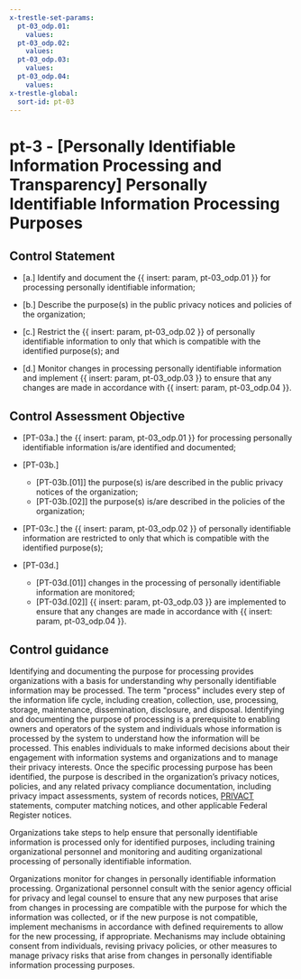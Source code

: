 ```yaml
---
x-trestle-set-params:
  pt-03_odp.01:
    values:
  pt-03_odp.02:
    values:
  pt-03_odp.03:
    values:
  pt-03_odp.04:
    values:
x-trestle-global:
  sort-id: pt-03
---
```


# pt-3 - \[Personally Identifiable Information Processing and Transparency\] Personally Identifiable Information Processing Purposes

## Control Statement

- \[a.\] Identify and document the {{ insert: param, pt-03_odp.01 }} for processing personally identifiable information;

- \[b.\] Describe the purpose(s) in the public privacy notices and policies of the organization;

- \[c.\] Restrict the {{ insert: param, pt-03_odp.02 }} of personally identifiable information to only that which is compatible with the identified purpose(s); and

- \[d.\] Monitor changes in processing personally identifiable information and implement {{ insert: param, pt-03_odp.03 }} to ensure that any changes are made in accordance with {{ insert: param, pt-03_odp.04 }}.

## Control Assessment Objective

- \[PT-03a.\] the {{ insert: param, pt-03_odp.01 }} for processing personally identifiable information is/are identified and documented;

- \[PT-03b.\]

  - \[PT-03b.[01]\] the purpose(s) is/are described in the public privacy notices of the organization;
  - \[PT-03b.[02]\] the purpose(s) is/are described in the policies of the organization;

- \[PT-03c.\] the {{ insert: param, pt-03_odp.02 }} of personally identifiable information are restricted to only that which is compatible with the identified purpose(s);

- \[PT-03d.\]

  - \[PT-03d.[01]\] changes in the processing of personally identifiable information are monitored;
  - \[PT-03d.[02]\]  {{ insert: param, pt-03_odp.03 }} are implemented to ensure that any changes are made in accordance with {{ insert: param, pt-03_odp.04 }}.

## Control guidance

Identifying and documenting the purpose for processing provides organizations with a basis for understanding why personally identifiable information may be processed. The term "process" includes every step of the information life cycle, including creation, collection, use, processing, storage, maintenance, dissemination, disclosure, and disposal. Identifying and documenting the purpose of processing is a prerequisite to enabling owners and operators of the system and individuals whose information is processed by the system to understand how the information will be processed. This enables individuals to make informed decisions about their engagement with information systems and organizations and to manage their privacy interests. Once the specific processing purpose has been identified, the purpose is described in the organization’s privacy notices, policies, and any related privacy compliance documentation, including privacy impact assessments, system of records notices, [PRIVACT](#18e71fec-c6fd-475a-925a-5d8495cf8455) statements, computer matching notices, and other applicable Federal Register notices.

Organizations take steps to help ensure that personally identifiable information is processed only for identified purposes, including training organizational personnel and monitoring and auditing organizational processing of personally identifiable information.

Organizations monitor for changes in personally identifiable information processing. Organizational personnel consult with the senior agency official for privacy and legal counsel to ensure that any new purposes that arise from changes in processing are compatible with the purpose for which the information was collected, or if the new purpose is not compatible, implement mechanisms in accordance with defined requirements to allow for the new processing, if appropriate. Mechanisms may include obtaining consent from individuals, revising privacy policies, or other measures to manage privacy risks that arise from changes in personally identifiable information processing purposes.
